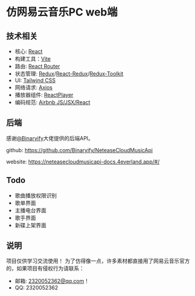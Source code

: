 # 仿网易云音乐PC web端

## 技术相关

- 核心: [React](https://github.com/facebook/react)
- 构建工具：[Vite](https://github.com/vitejs/vite)
- 路由: [React Router](https://github.com/remix-run/react-router)
- 状态管理: [Redux](https://github.com/reduxjs/redux)/[React-Redux](https://github.com/reduxjs/react-redux)/[Redux-Toolkit](https://github.com/reduxjs/redux-toolkit)
- UI: [Tailwind CSS](https://github.com/tailwindlabs/tailwindcss)
- 网络请求: [Axios](https://github.com/axios/axios)
- 播放器组件: [ReactPlayer](https://github.com/CookPete/react-player)
- 编码规范: [Airbnb JS/JSX/React](https://github.com/airbnb/javascript)

## 后端
感谢[@Binaryify](https://github.com/Binaryify)大佬提供的后端API。

github: https://github.com/Binaryify/NeteaseCloudMusicApi

website: https://neteasecloudmusicapi-docs.4everland.app/#/

## Todo
- 歌曲播放权限识别
- 歌单界面
- 主播电台界面
- 歌手界面
- 新碟上架界面

## 说明

项目仅供学习交流使用！
为了仿得像一点，许多素材都直接用了网易云音乐官方的，如果项目有侵权行为请联系：

- 邮箱: 2320052362@qq.com！
- QQ: 2320052362

